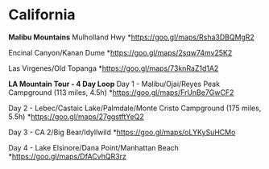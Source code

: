 <!-- TITLE: Moto Paths -->
<!-- SUBTITLE: A quick summary of Moto Paths -->

# California
**Malibu Mountains**
Mulholland Hwy
*https://goo.gl/maps/Rsha3DBQMgR2

Encinal Canyon/Kanan Dume
*https://goo.gl/maps/2sqw74mv25K2

Las Virgenes/Old Topanga
*https://goo.gl/maps/73knRaZ1d1A2

**LA Mountain Tour - 4 Day Loop**
Day 1 - Malibu/Ojai/Reyes Peak Campground (113 miles, 4.5h)
*https://goo.gl/maps/FrUnBe7GwCF2

Day 2 - Lebec/Castaic Lake/Palmdale/Monte Cristo Campground (175 miles, 5.5h)
*https://goo.gl/maps/27ggstftYeQ2

Day 3 - CA 2/Big Bear/Idyllwild
*https://goo.gl/maps/oLYKySuHCMo

Day 4 - Lake Elsinore/Dana Point/Manhattan Beach
*https://goo.gl/maps/DfACvhQR3rz




